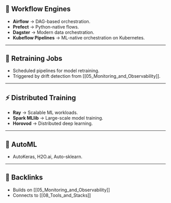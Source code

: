 # 

## 📌 Workflow Engines
- **Airflow** → DAG-based orchestration.  
- **Prefect** → Python-native flows.  
- **Dagster** → Modern data orchestration.  
- **Kubeflow Pipelines** → ML-native orchestration on Kubernetes.  

---

## 🔄 Retraining Jobs
- Scheduled pipelines for model retraining.  
- Triggered by drift detection from [[05_Monitoring_and_Observability]].  

---

## ⚡ Distributed Training
- **Ray** → Scalable ML workloads.  
- **Spark MLlib** → Large-scale model training.  
- **Horovod** → Distributed deep learning.  

---

## 🤖 AutoML
- AutoKeras, H2O.ai, Auto-sklearn.  

---

## 🔗 Backlinks
- Builds on [[05_Monitoring_and_Observability]]  
- Connects to [[08_Tools_and_Stacks]]
